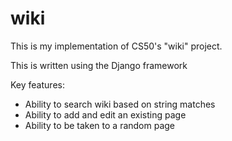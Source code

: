 # wiki

This is my implementation of CS50's "wiki" project.

This is written using the Django framework

Key features:
- Ability to search wiki based on string matches
- Ability to add and edit an existing page
- Ability to be taken to a random page